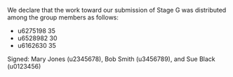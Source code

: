 We declare that the work toward our submission of Stage G was distributed among the group members as follows:

* u6275198 35
* u6528982 30
* u6162630 35

Signed: Mary Jones (u2345678), Bob Smith (u3456789), and Sue Black (u0123456)

